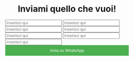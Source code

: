 
<html>
<head>
  <title>Pizzata giovedì</title>
  <meta name="viewport" content="width=device-width, initial-scale=1">
  <style>
    * {
      box-sizing: border-box;
    }

    body {
      font-family: Arial, sans-serif;
      margin: 0;
      padding: 20px;
    }

    h1 {
      text-align: center;
    }

    form {
      margin-bottom: 20px;
    }

    input[type="text"] {
      width: 100%;
      padding: 10px;
      margin-bottom: 10px;
    }

    button {
      width: 100%;
      padding: 10px;
      background-color: #4CAF50;
      color: #fff;
      border: none;
      cursor: pointer;
    }
  </style>
</head>
<body>
  <h1>Inviami quello che vuoi!</h1>

  <form onsubmit="return false;">
    <input type="text" placeholder="Inserisci qui" id="input1" />
    <input type="text" placeholder="Inserisci qui" id="input2" />
    <input type="text" placeholder="Inserisci qui" id="input3" />
    <input type="text" placeholder="Inserisci qui" id="input4" />
    <input type="text" placeholder="Inserisci qui" id="input5" />
    <input type="text" placeholder="Inserisci qui" id="input6" />
    <input type="text" placeholder="Inserisci qui" id="input7" />
    <button onclick="confermaInvio()">Invia su WhatsApp</button>
  </form>

  <script>
    function inviaListaWhatsApp() {
      var valori = [];

      for (var i = 1; i <= 7; i++) {
        var inputId = "input" + i;
        var input = document.getElementById(inputId);
        valori.push(input.value);
      }

      var messaggio = "Per giovedì voglio :\n" + valori.join("\n");
      var numeroTelefono = "3756046392";

      var url = "https://wa.me/" + numeroTelefono + "?text=" + encodeURIComponent(messaggio);
      window.open(url, "_blank");
    }

    function confermaInvio() {
      if (confirm("E se poi te ne penti, vuoi inviare?")) {
        inviaListaWhatsApp();
      }
    }
  </script>
</body>
</html>
